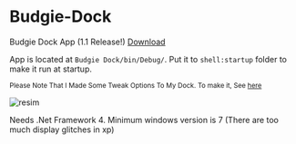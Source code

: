 # Budgie-Dock
Budgie Dock App (1.1 Release!)
<a href="https://github.com/HAKANKOKCU/Budgie-Dock/raw/main/Budgie%20Dock/bin/">Download</a>

App is located at `Budgie Dock/bin/Debug/`. Put it to `shell:startup` folder to make it run at startup.

<sub>Please Note That I Made Some Tweak Options To My Dock. To make it, See <a href="https://github.com/HAKANKOKCU/Budgie-Dock/blob/main/Themes.md#pill-dark">here</a></sub>

![resim](https://user-images.githubusercontent.com/103432992/175825992-dc68a296-8c90-4aec-ab47-9a89d6347d65.png)

Needs .Net Framework 4. Minimum windows version is 7 (There are too much display glitches in xp)
